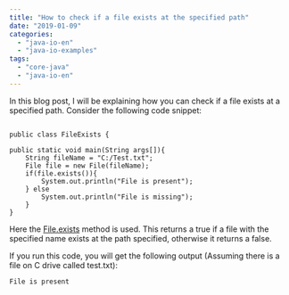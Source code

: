 ```yaml
---
title: "How to check if a file exists at the specified path"
date: "2019-01-09"
categories: 
  - "java-io-en"
  - "java-io-examples"
tags: 
  - "core-java"
  - "java-io-en"
---
```


In this blog post, I will be explaining how you can check if a file exists at a specified path. Consider the following code snippet:

````

public class FileExists {

public static void main(String args[]){ 
    String fileName = "C:/Test.txt"; 
    File file = new File(fileName); 
    if(file.exists()){ 
        System.out.println("File is present"); 
    } else 
        System.out.println("File is missing"); 
    } 
}
````

Here the [File.exists](https://docs.oracle.com/javase/8/docs/api/java/io/File.html#exists--) method is used. This returns a true if a file with the specified name exists at the path specified, otherwise it returns a false.

If you run this code, you will get the following output (Assuming there is a file on C drive called test.txt):

```
File is present
```
